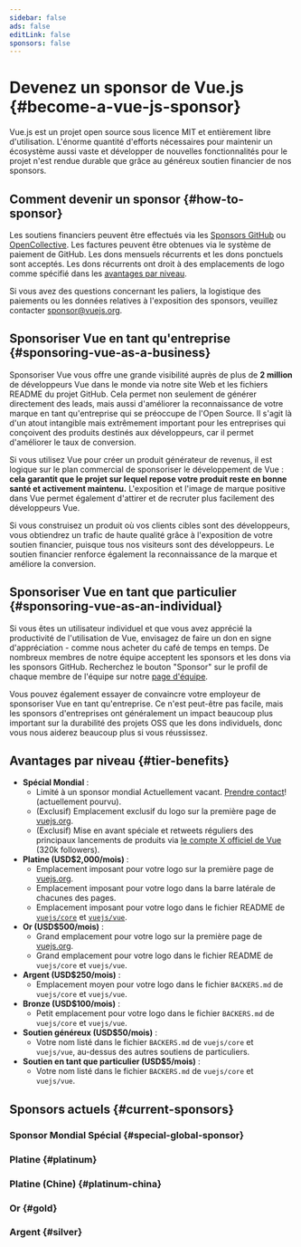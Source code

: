 ```yaml
---
sidebar: false
ads: false
editLink: false
sponsors: false
---
```


<script setup>
import SponsorsGroup from '@theme/components/SponsorsGroup.vue'
import { load, data } from '@theme/components/sponsors'
import { onMounted } from 'vue'

onMounted(load)
</script>

# Devenez un sponsor de Vue.js {#become-a-vue-js-sponsor}

Vue.js est un projet open source sous licence MIT et entièrement libre d'utilisation.
L'énorme quantité d'efforts nécessaires pour maintenir un écosystème aussi vaste et développer de nouvelles fonctionnalités pour le projet n'est rendue durable que grâce au généreux soutien financier de nos sponsors.

## Comment devenir un sponsor {#how-to-sponsor}

Les soutiens financiers peuvent être effectués via les [Sponsors GitHub](https://github.com/sponsors/yyx990803) ou [OpenCollective](https://opencollective.com/vuejs). Les factures peuvent être obtenues via le système de paiement de GitHub. Les dons mensuels récurrents et les dons ponctuels sont acceptés. Les dons récurrents ont droit à des emplacements de logo comme spécifié dans les [avantages par niveau](#tier-benefits).

Si vous avez des questions concernant les paliers, la logistique des paiements ou les données relatives à l'exposition des sponsors, veuillez contacter [sponsor@vuejs.org](mailto:sponsor@vuejs.org?subject=Vue.js%20sponsorship%20inquiry).

## Sponsoriser Vue en tant qu'entreprise {#sponsoring-vue-as-a-business}

Sponsoriser Vue vous offre une grande visibilité auprès de plus de **2 million** de développeurs Vue dans le monde via notre site Web et les fichiers README du projet GitHub. Cela permet non seulement de générer directement des leads, mais aussi d'améliorer la reconnaissance de votre marque en tant qu'entreprise qui se préoccupe de l'Open Source. Il s'agit là d'un atout intangible mais extrêmement important pour les entreprises qui conçoivent des produits destinés aux développeurs, car il permet d'améliorer le taux de conversion.

Si vous utilisez Vue pour créer un produit générateur de revenus, il est logique sur le plan commercial de sponsoriser le développement de Vue : **cela garantit que le projet sur lequel repose votre produit reste en bonne santé et activement maintenu.** L'exposition et l'image de marque positive dans Vue permet également d'attirer et de recruter plus facilement des développeurs Vue.

Si vous construisez un produit où vos clients cibles sont des développeurs, vous obtiendrez un trafic de haute qualité grâce à l'exposition de votre soutien financier, puisque tous nos visiteurs sont des développeurs. Le soutien financier renforce également la reconnaissance de la marque et améliore la conversion.

## Sponsoriser Vue en tant que particulier {#sponsoring-vue-as-an-individual}

Si vous êtes un utilisateur individuel et que vous avez apprécié la productivité de l'utilisation de Vue, envisagez de faire un don en signe d'appréciation - comme nous acheter du café de temps en temps. De nombreux membres de notre équipe acceptent les sponsors et les dons via les sponsors GitHub. Recherchez le bouton "Sponsor" sur le profil de chaque membre de l'équipe sur notre [page d'équipe](/about/team).

Vous pouvez également essayer de convaincre votre employeur de sponsoriser Vue en tant qu'entreprise. Ce n'est peut-être pas facile, mais les sponsors d'entreprises ont généralement un impact beaucoup plus important sur la durabilité des projets OSS que les dons individuels, donc vous nous aiderez beaucoup plus si vous réussissez.

## Avantages par niveau {#tier-benefits}

- **Spécial Mondial** :
  - Limité à un sponsor mondial <span v-if="!data?.special">Actuellement vacant. [Prendre contact](mailto:sponsor@vuejs.org?subject=Vue.js%20special%20sponsor%20inquiry)!</span><span v-else>(actuellement pourvu).</span>
  - (Exclusif) Emplacement exclusif du logo sur la première page de [vuejs.org](/).
  - (Exclusif) Mise en avant spéciale et retweets réguliers des principaux lancements de produits via [le compte X officiel de Vue](https://x.com/vuejs) (320k followers).
- **Platine (USD$2,000/mois)** :
  - Emplacement imposant pour votre logo sur la première page de [vuejs.org](/).
  - Emplacement imposant pour votre logo dans la barre latérale de chacunes des pages.
  - Emplacement imposant pour votre logo dans le fichier README de [`vuejs/core`](https://github.com/vuejs/core) et [`vuejs/vue`](https://github.com/vuejs/core).
- **Or (USD$500/mois)** :
  - Grand emplacement pour votre logo sur la première page de [vuejs.org](/).
  - Grand emplacement pour votre logo dans le fichier README de `vuejs/core` et `vuejs/vue`.
- **Argent (USD$250/mois)** :
  - Emplacement moyen pour votre logo dans le fichier `BACKERS.md` de `vuejs/core` et `vuejs/vue`.
- **Bronze (USD$100/mois)** :
  - Petit emplacement pour votre logo dans le fichier `BACKERS.md` de `vuejs/core` et `vuejs/vue`.
- **Soutien généreux (USD$50/mois)** :
  - Votre nom listé dans le fichier `BACKERS.md` de `vuejs/core` et `vuejs/vue`, au-dessus des autres soutiens de particuliers.
- **Soutien en tant que particulier (USD$5/mois)** :
  - Votre nom listé dans le fichier `BACKERS.md` de `vuejs/core` et `vuejs/vue`.

## Sponsors actuels {#current-sponsors}

### Sponsor Mondial Spécial {#special-global-sponsor}

<SponsorsGroup tier="special" placement="page" />

### Platine {#platinum}

<SponsorsGroup tier="platinum" placement="page" />

### Platine (Chine) {#platinum-china}

<SponsorsGroup tier="platinum_china" placement="page" />

### Or {#gold}

<SponsorsGroup tier="gold" placement="page" />

### Argent {#silver}

<SponsorsGroup tier="silver" placement="page" />
